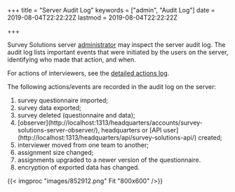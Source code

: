 ﻿+++
title = "Server Audit Log"
keywords = ["admin", "Audit Log"]
date = 2019-08-04T22:22:22Z
lastmod = 2019-08-04T22:22:22Z

+++

Survey Solutions server [administrator](/headquarters/accounts/survey-solutions-server-administrator/) 
may inspect the server audit log. The audit log lists important events that were initiated by the users on the server, identifying who
made that action, and when.

For actions of interviewers, see the [detailed actions log](/headquarters/reporting/detailed-action-log/).

The following actions/events are recorded in the audit log on the server:

<OL>
  <LI> survey questionnaire imported;
  <LI> survey data exported;
  <LI> survey deleted (questionnaire and data);
  <LI> [observer](http://localhost:1313/headquarters/accounts/survey-solutions-server-observer/), 
headquarters or [API user](http://localhost:1313/headquarters/api/survey-solutions-api/) created;
  <LI> interviewer moved from one team to another;
  <LI> assignment size changed;
  <LI> assignments upgraded to a newer version of the questionnaire.
  <LI> encryption of exported data has changed.
</OL>
  
{{< imgproc "images/852912.png" Fit "800x600" />}}   
